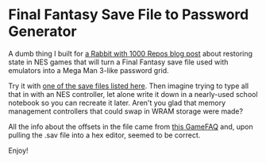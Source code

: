 # Final Fantasy Save File to Password Generator

A dumb thing I built for
[a Rabbit with 1000 Repos blog post](https://rabbitwith1000repos.com/read/nesstate)
about restoring state in NES games that will turn a Final Fantasy save file
used with emulators into a Mega Man 3-like password grid.

Try it with [one of the save files listed here](https://fantasyanime.com/finalfantasy/ff/ffsaves.htm).
Then imagine trying to type all that in with an NES controller, let alone write it down in a nearly-used
school notebook so you can recreate it later. Aren't you glad that memory management
controllers that could swap in WRAM storage were made?

All the info about the offsets in the file came from
[this GameFAQ](https://gamefaqs.gamespot.com/nes/522595-final-fantasy/faqs/12630)
and, upon pulling the .sav file into a hex editor, seemed to be correct.

Enjoy!
